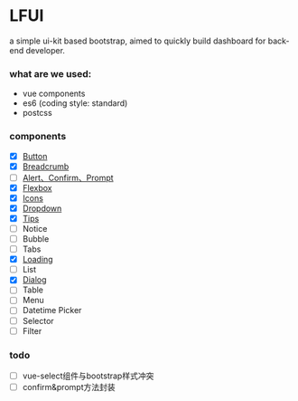 # LFUI
 a simple ui-kit based bootstrap, aimed to quickly build dashboard  for back-end developer.

### what are we used:

- vue components
- es6 (coding style: standard)
- postcss


### components

- [x] [Button](https://github.com/terranc/LFUI/wiki/Button-&&-ButtonGroup)
- [x] [Breadcrumb](https://github.com/terranc/LFUI/wiki/Breadcrumb)
- [ ] [Alert、Confirm、Prompt](https://github.com/terranc/LFUI/wiki/Alert-&-Confirm-&-Prompt)
- [x] [Flexbox](https://github.com/terranc/LFUI/wiki/Flexbox)
- [x] [Icons](https://github.com/terranc/LFUI/wiki/Icons)
- [x] [Dropdown](https://github.com/terranc/LFUI/wiki/Button-&-ButtonGroup-&-Dropdown)
- [x] [Tips](https://github.com/terranc/LFUI/wiki/Tips)
- [ ] Notice
- [ ] Bubble
- [ ] Tabs
- [x] [Loading](https://github.com/terranc/LFUI/wiki/Loading)
- [ ] List
- [x] [Dialog](https://github.com/terranc/LFUI/wiki/Dialog)
- [ ] Table
- [ ] Menu
- [ ] Datetime Picker
- [ ] Selector
- [ ] Filter

### todo
- [ ] vue-select组件与bootstrap样式冲突
- [ ] confirm&prompt方法封装
